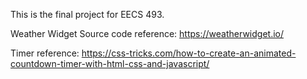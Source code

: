 This is the final project for EECS 493. 

Weather Widget Source code reference: https://weatherwidget.io/

Timer reference: https://css-tricks.com/how-to-create-an-animated-countdown-timer-with-html-css-and-javascript/
